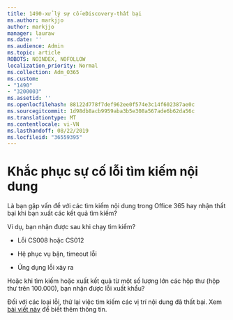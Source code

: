 ```yaml
---
title: 1490-xử lý sự cố-eDiscovery-thất bại
ms.author: markjjo
author: markjjo
manager: lauraw
ms.date: ''
ms.audience: Admin
ms.topic: article
ROBOTS: NOINDEX, NOFOLLOW
localization_priority: Normal
ms.collection: Adm_O365
ms.custom:
- "1490"
- "3200003"
ms.assetid: ''
ms.openlocfilehash: 88122d778f7def962ee0f574e3c14f602387ae0c
ms.sourcegitcommit: 1d98db8acb9959aba3b5e308a567ade6b62da56c
ms.translationtype: MT
ms.contentlocale: vi-VN
ms.lasthandoff: 08/22/2019
ms.locfileid: "36559395"
---
```

# <a name="troubleshoot-content-search-errors"></a>Khắc phục sự cố lỗi tìm kiếm nội dung

Là bạn gặp vấn đề với các tìm kiếm nội dung trong Office 365 hay nhận thất bại khi bạn xuất các kết quả tìm kiếm?

Ví dụ, bạn nhận được sau khi chạy tìm kiếm?

- Lỗi CS008 hoặc CS012

- Hệ phục vụ bận, timeout lỗi

- Ứng dụng lỗi xảy ra

Hoặc khi tìm kiếm hoặc xuất kết quả từ một số lượng lớn các hộp thư (hộp thư trên 100.000), bạn nhận được lỗi xuất khẩu?

Đối với các loại lỗi, thử lại việc tìm kiếm các vị trí nội dung đã thất bại. Xem [bài viết này](https://docs.microsoft.com/office365/securitycompliance/retry-failed-content-search) để biết thêm thông tin.
